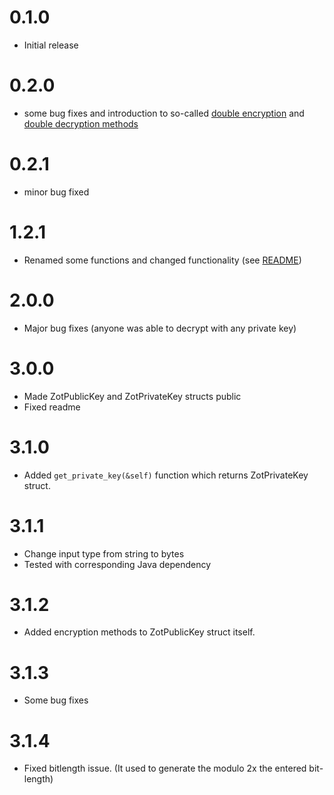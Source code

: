 # 0.1.0
* Initial release
# 0.2.0
* some bug fixes and introduction to so-called [double encryption](https://www.mindupstream.com/ssdd/zot/zotcrypto/posts/encrypto-rsa#doubleenc) and [double decryption methods](https://www.mindupstream.com/ssdd/zot/zotcrypto/posts/encrypto-rsa#doubledec)
# 0.2.1
* minor bug fixed
# 1.2.1
* Renamed some functions and changed functionality (see [README](README.md))
# 2.0.0
* Major bug fixes (anyone was able to decrypt with any private key)
# 3.0.0
* Made ZotPublicKey and ZotPrivateKey structs public
* Fixed readme
# 3.1.0
* Added `get_private_key(&self)` function which returns  ZotPrivateKey struct.
# 3.1.1
* Change input type from string to bytes
* Tested with corresponding Java dependency
# 3.1.2
* Added encryption methods to ZotPublicKey struct itself.
# 3.1.3
* Some bug fixes
# 3.1.4
* Fixed bitlength issue. (It used to generate the modulo 2x the entered bit-length)